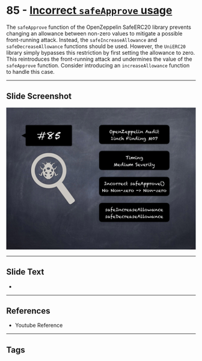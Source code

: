 
# 85 - [Incorrect `safeApprove` usage](./Incorrect%20`safeApprove`%20usage.md)

 The `safeApprove` function of the OpenZeppelin SafeERC20 library prevents changing an allowance between non-zero values to mitigate a possible front-running attack. Instead, the `safeIncreaseAllowance` and `safeDecreaseAllowance` functions should be used. However, the `UniERC20` library simply bypasses this restriction by first setting the allowance to zero. This reintroduces the front-running attack and undermines the value of the `safeApprove` function. Consider introducing an `increaseAllowance` function to handle this case.


___
## Slide Screenshot
![085.png](../../images/7.%20Audit%20Findings%20101/085.png)
___
## Slide Text
- 
___
## References
- Youtube Reference
___
## Tags
